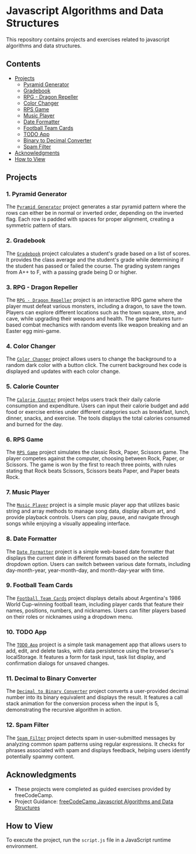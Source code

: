 # Javascript Algorithms and Data Structures

This repository contains projects and exercises related to javascript algorithms and data structures.

## Contents
- [Projects](#projects)
    - [Pyramid Generator](#1-pyramid-generator)
    - [Gradebook](#2-gradebook)
    - [RPG - Dragon Repeller](#3-rpg---dragon-repeller)
    - [Color Changer](#4-color-changer)
    - [RPS Game](#6-rps-game)
    - [Music Player](#7-music-player)
    - [Date Formatter](#8-date-formatter)
    - [Football Team Cards](#9-football-team-cards)
    - [TODO App](#10-todo-app)
    - [Binary to Decimal Converter](#11-decimal-to-binary-converter)
    - [Spam Filter](#12-spam-filter)
- [Acknowledgments](#acknowledgments)
- [How to View](#how-to-view)

## Projects

### 1. Pyramid Generator
The [`Pyramid Generator`](./01.Pyramid-Generator/script.js) project generates a star pyramid pattern where the rows can either be in normal or inverted order, depending on the inverted flag. Each row is padded with spaces for proper alignment, creating a symmetric pattern of stars.

### 2. Gradebook
The [`Gradebook`](./02.Gradebook/script.js) project calculates a student's grade based on a list of scores. It provides the class average and the student's grade while determining if the student has passed or failed the course. The grading system ranges from A++ to F, with a passing grade being D or higher.

### 3. RPG - Dragon Repeller
The [`RPG - Dragon Repeller`](./03.RPG-Dragon-Repeller/index.html) project is an interactive RPG game where the player must defeat various monsters, including a dragon, to save the town. Players can explore different locations such as the town square, store, and cave, while upgrading their weapons and health. The game features turn-based combat mechanics with random events like weapon breaking and an Easter egg mini-game.

### 4. Color Changer
The [`Color Changer`](04.Color-Changer/index.html) project allows users to change the background to a random dark color with a button click. The current background hex code is displayed and updates with each color change.

### 5. Calorie Counter
The [`Calorie Counter`](05.Calorie-Counter/index.html) project helps users track their daily calorie consumption and expenditure. Users can input their calorie budget and add food or exercise entries under different categories such as breakfast, lunch, dinner, snacks, and exercise. The tools displays the total calories consumed and burned for the day.

### 6. RPS Game
The [`RPS Game`](./06.RPS-Game/index.html) project simulates the classic Rock, Paper, Scissors game. The player competes against the computer, choosing between Rock, Paper, or Scissors. The game is won by the first to reach three points, with rules stating that Rock beats Scissors, Scissors beats Paper, and Paper beats Rock.

### 7. Music Player
The [`Music Player`](./07.Music-Player/index.html) project is a simple music player app that utilizes basic string and array methods to manage song data, display album art, and provide playback controls. Users can play, pause, and navigate through songs while enjoying a visually appealing interface.

### 8. Date Formatter
The [`Date Formatter`](./08.Date-Formatter/index.html) project is a simple web-based date formatter that displays the current date in different formats based on the selected dropdown option. Users can switch between various date formats, including day-month-year, year-month-day, and month-day-year with time.

### 9. Football Team Cards
The [`Football Team Cards`](./09.Football-Team-Cards/index.html) project displays details about Argentina's 1986 World Cup-winning football team, including player cards that feature their names, positions, numbers, and nicknames. Users can filter players based on their roles or nicknames using a dropdown menu.

### 10. TODO App
The [`TODO App`](./10.TODO-App/index.html) project is a simple task management app that allows users to add, edit, and delete tasks, with data persistence using the browser's localStorage. It features a form for task input, task list display, and confirmation dialogs for unsaved changes.

### 11. Decimal to Binary Converter
The [`Decimal to Binary Converter`](./11.Decimal-to-Binary-Converter/index.html) project converts a user-provided decimal number into its binary equivalent and displays the result. It features a call stack animation for the conversion process when the input is 5, demonstrating the recursive algorithm in action.

### 12. Spam Filter
The [`Spam Filter`](./12.Spam-Filter/index.html) project detects spam in user-submitted messages by analyzing common spam patterns using regular expressions. It checks for phrases associated with spam and displays feedback, helping users identify potentially spammy content.

## Acknowledgments
- These projects were completed as guided exercises provided by freeCodeCamp.
- Project Guidance: [freeCodeCamp Javascript Algorithms and Data Structures](https://www.freecodecamp.org/learn/javascript-algorithms-and-data-structures-v8/)

## How to View
To execute the project, run the `script.js` file in a JavaScript runtime environment.
